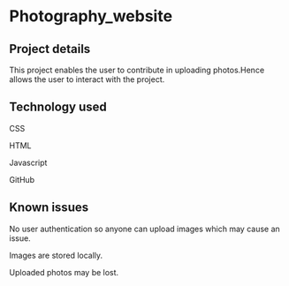    # Photography_website

  ## Project details
  This project enables the user to contribute in uploading photos.Hence
  allows the user to interact with the project.

  ## Technology used
  CSS

  HTML

  Javascript

  GitHub

  ## Known issues
  No user authentication so anyone can upload images which may cause an issue.

  Images are stored locally.

  Uploaded photos may be lost.